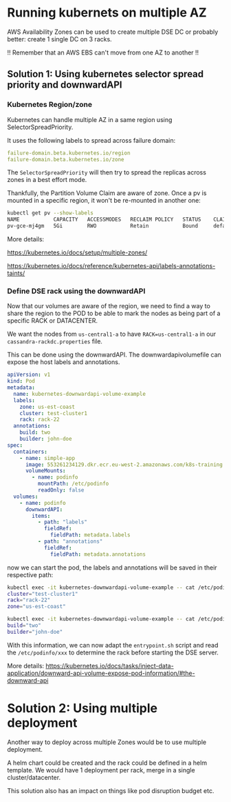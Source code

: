 # Running kubernets on multiple AZ

AWS Availability Zones can be used to create multiple DSE DC or probably better: create 1 single DC on 3 racks. 

!! Remember that an AWS EBS can't move from one AZ to another !! 

## Solution 1: Using kubernetes selector spread priority and downwardAPI
### Kubernetes Region/zone

Kubernetes can handle multiple AZ in a same region using SelectorSpreadPriority.

It uses the following labels to spread across failure domain:

```yaml
failure-domain.beta.kubernetes.io/region
failure-domain.beta.kubernetes.io/zone
```
 
The `SelectorSpreadPriority` will then try to spread the replicas across zones in a best effort mode.

Thankfully, the Partition Volume Claim are aware of zone. Once a pv is mounted in a specific region, it won't be re-mounted in another one:

```bash
kubectl get pv --show-labels
NAME           CAPACITY   ACCESSMODES   RECLAIM POLICY   STATUS    CLAIM            STORAGECLASS    REASON    AGE       LABELS
pv-gce-mj4gm   5Gi        RWO           Retain           Bound     default/claim1   manual                    46s       failure-domain.beta.kubernetes.io/region=us-central1,failure-domain.beta.kubernetes.io/zone=us-central1-a
```


More details: 

https://kubernetes.io/docs/setup/multiple-zones/

https://kubernetes.io/docs/reference/kubernetes-api/labels-annotations-taints/

### Define DSE rack using the downwardAPI
Now that our volumes are aware of the region, we need to find a way to share the region to the POD to be able to mark the nodes as being part of a specific RACK or DATACENTER.

We want the nodes from `us-central1-a` to have `RACK=us-central1-a` in our `cassandra-rackdc.properties` file.

This can be done using the downwardAPI. The downwardapivolumefile can expose the host labels and annotations.

```yaml
apiVersion: v1
kind: Pod
metadata:
  name: kubernetes-downwardapi-volume-example
  labels:
    zone: us-est-coast
    cluster: test-cluster1
    rack: rack-22
  annotations:
    build: two
    builder: john-doe
spec:
  containers:
    - name: simple-app
      image: 553261234129.dkr.ecr.eu-west-2.amazonaws.com/k8s-training:quentin
      volumeMounts:
        - name: podinfo
          mountPath: /etc/podinfo
          readOnly: false
  volumes:
    - name: podinfo
      downwardAPI:
        items:
          - path: "labels"
            fieldRef:
              fieldPath: metadata.labels
          - path: "annotations"
            fieldRef:
              fieldPath: metadata.annotations
```

now we can start the pod, the labels and annotations will be saved in their respective path:

```bash
kubectl exec -it kubernetes-downwardapi-volume-example -- cat /etc/podinfo/labels
cluster="test-cluster1"
rack="rack-22"
zone="us-est-coast"

kubectl exec -it kubernetes-downwardapi-volume-example -- cat /etc/podinfo/annotations
build="two"
builder="john-doe"
```

With this information, we can now adapt the `entrypoint.sh` script and read the `/etc/podinfo/xxx` to determine the rack before starting the DSE server.

More details: https://kubernetes.io/docs/tasks/inject-data-application/downward-api-volume-expose-pod-information/#the-downward-api

# Solution 2: Using multiple deployment
Another way to deploy across multiple Zones would be to use multiple deployment.

A helm chart could be created and the rack could be defined in a helm template. We would have 1 deployment per rack, merge in a single cluster/datacenter.

This solution also has an impact on things like pod disruption budget etc.